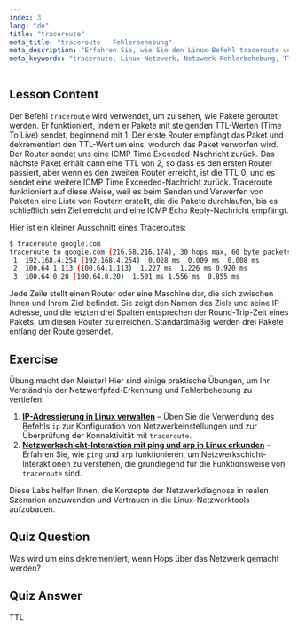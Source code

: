 ```yaml
---
index: 3
lang: "de"
title: "traceroute"
meta_title: "traceroute - Fehlerbehebung"
meta_description: "Erfahren Sie, wie Sie den Linux-Befehl traceroute verwenden, um Netzwerkrouten zu verfolgen und Konnektivitätsprobleme zu beheben. Verstehen Sie TTL und Paket-Routing für Anfänger."
meta_keywords: "traceroute, Linux-Netzwerk, Netzwerk-Fehlerbehebung, TTL, Linux-Befehle, Anfänger, Tutorial"
---
```


## Lesson Content

Der Befehl `traceroute` wird verwendet, um zu sehen, wie Pakete geroutet werden. Er funktioniert, indem er Pakete mit steigenden TTL-Werten (Time To Live) sendet, beginnend mit 1. Der erste Router empfängt das Paket und dekrementiert den TTL-Wert um eins, wodurch das Paket verworfen wird. Der Router sendet uns eine ICMP Time Exceeded-Nachricht zurück. Das nächste Paket erhält dann eine TTL von 2, so dass es den ersten Router passiert, aber wenn es den zweiten Router erreicht, ist die TTL 0, und es sendet eine weitere ICMP Time Exceeded-Nachricht zurück. Traceroute funktioniert auf diese Weise, weil es beim Senden und Verwerfen von Paketen eine Liste von Routern erstellt, die die Pakete durchlaufen, bis es schließlich sein Ziel erreicht und eine ICMP Echo Reply-Nachricht empfängt.

Hier ist ein kleiner Ausschnitt eines Traceroutes:

```bash
$ traceroute google.com
traceroute to google.com (216.58.216.174), 30 hops max, 60 byte packets
 1  192.168.4.254 (192.168.4.254)  0.028 ms  0.009 ms  0.008 ms
 2  100.64.1.113 (100.64.1.113)  1.227 ms  1.226 ms 0.920 ms
 3  100.64.0.20 (100.64.0.20)  1.501 ms 1.556 ms  0.855 ms
```

Jede Zeile stellt einen Router oder eine Maschine dar, die sich zwischen Ihnen und Ihrem Ziel befindet. Sie zeigt den Namen des Ziels und seine IP-Adresse, und die letzten drei Spalten entsprechen der Round-Trip-Zeit eines Pakets, um diesen Router zu erreichen. Standardmäßig werden drei Pakete entlang der Route gesendet.

## Exercise

Übung macht den Meister! Hier sind einige praktische Übungen, um Ihr Verständnis der Netzwerfpfad-Erkennung und Fehlerbehebung zu vertiefen:

1. **[IP-Adressierung in Linux verwalten](https://labex.io/de/labs/comptia-manage-ip-addressing-in-linux-592736)** – Üben Sie die Verwendung des Befehls `ip` zur Konfiguration von Netzwerkeinstellungen und zur Überprüfung der Konnektivität mit `traceroute`.
2. **[Netzwerkschicht-Interaktion mit ping und arp in Linux erkunden](https://labex.io/de/labs/comptia-explore-network-layer-interaction-with-ping-and-arp-in-linux-592746)** – Erfahren Sie, wie `ping` und `arp` funktionieren, um Netzwerkschicht-Interaktionen zu verstehen, die grundlegend für die Funktionsweise von `traceroute` sind.

Diese Labs helfen Ihnen, die Konzepte der Netzwerkdiagnose in realen Szenarien anzuwenden und Vertrauen in die Linux-Netzwerktools aufzubauen.

## Quiz Question

Was wird um eins dekrementiert, wenn Hops über das Netzwerk gemacht werden?

## Quiz Answer

TTL
